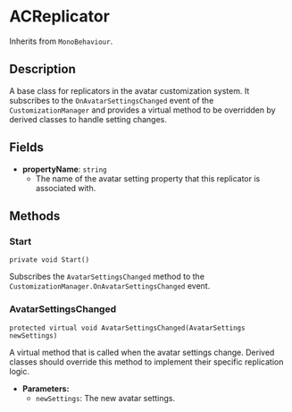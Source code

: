 # ACReplicator

Inherits from `MonoBehaviour`.

## Description

A base class for replicators in the avatar customization system. It subscribes to the `OnAvatarSettingsChanged` event of the `CustomizationManager` and provides a virtual method to be overridden by derived classes to handle setting changes.

## Fields

-   **propertyName**: `string`
    -   The name of the avatar setting property that this replicator is associated with.

## Methods

### Start
`private void Start()`

Subscribes the `AvatarSettingsChanged` method to the `CustomizationManager.OnAvatarSettingsChanged` event.

### AvatarSettingsChanged
`protected virtual void AvatarSettingsChanged(AvatarSettings newSettings)`

A virtual method that is called when the avatar settings change. Derived classes should override this method to implement their specific replication logic.

-   **Parameters:**
    -   `newSettings`: The new avatar settings.
